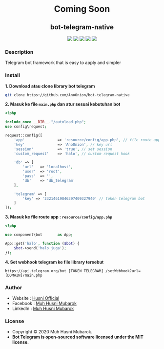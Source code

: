 <h1 align="center">Coming Soon</h1>

<h2 align="center">bot-telegram-native</h2>
<p align="center">
<img src="https://img.shields.io/github/issues/AnoOnion/bot-telegram-native"> <img src="https://img.shields.io/github/forks/AnoOnion/bot-telegram-native"> <img src="https://img.shields.io/github/stars/AnoOnion/bot-telegram-native"> <img src="https://img.shields.io/github/license/AnoOnion/bot-telegram-native"> <img src="https://app.codacy.com/project/badge/Grade/70a5b32e1d044816ab57a8236b4d2191">
</p>
  
### Description
Telegram bot framework that is easy to apply and simpler

### Install
**1. Download atau clone library bot telegram**
```bash
git clone https://github.com/AnoOnion/bot-telegram-native
```

**2. Masuk ke file `main.php` dan atur sesuai kebutuhan bot**
```php
<?php

include_once __DIR__."/autoload.php";
use config\request;

request::config([
    'app'               => 'resource/config/app.php', // file route app
    'key'               => 'AnoOnion', // key url
    'session'           => 'true', // set session
    'custom_request'    => 'halo', // custom request hook

    'db' => [
        'url'   => 'localhost',
        'user'  => 'root',
        'pass'  => '',
        'db'    => 'db_telegram'
    ],

    'telegram' => [
        'key' => '23214619846397409327940' // token telegram bot
    ]
]);
```

**3. Masuk ke file route app : `resource/config/app.php`**
```php
<?php

use component\bot       as App;

App::get('halo', function ($bot) {
    $bot->send('halo juga');
});
```

**4. Set webhook telegram ke file library tersebut**
```
https://api.telegram.org/bot [TOKEN_TELEGRAM] /setWebhook?url= [DOMAIN]/main.php
```

### Author

- Website  : <a href="https://dev.husni.or.id">Husni Official</a>
- Facebook : <a href="https://www.facebook.com/husni2id">Muh Husni Mubarok</a>
- LinkedIn : <a href="https://www.linkedin.com/in/anoonion">Muh Husni Mubarok</a>

### License

- Copyright © 2020 Muh Husni Mubarok.
- **Bot Telegram is open-sourced software licensed under the MIT license.**
